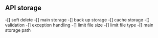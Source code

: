 ## API storage

-[] soft delete
-[] main storage
-[] back up storage
-[] cache storage
-[] validation
-[] exception handling
-[] limit file size
-[] limit file type
-[] main storage path

